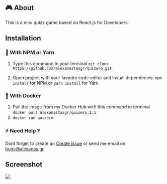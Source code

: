 ## 🎮 About
This is a mini quizz game based on React.js for Developers.


## Installation

### 💎 With NPM or Yarn

1. Type this command in your terminal
`git clone https://github.com/alexanastasgr/quizero.git`

2. Open project with your favorite code editor and install dependecies:
`npm install` for NPM or `yarn install` for Yarn

### 🐳 With Docker

1. Pull the image from my Docker Hub with this command in terminal
`docker pull alexanastasgr/quizero:1.1` 
2.  `docker run quizero`

### ⚡ Need Help ?

Dont forget to create an [Create issue](https://github.com/alexanastasgr/quizero/issues "Create issue") or send me email on bugs@alexanas.gr

## Screenshot

![](https://raw.githubusercontent.com/alexanastasgr/quizero/master/preview.png)
